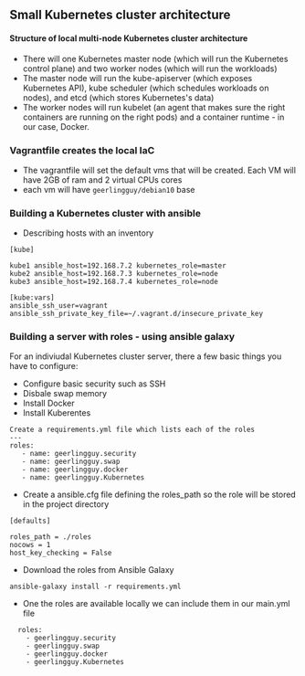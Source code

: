 ## Small Kubernetes cluster architecture

#### Structure of local multi-node Kubernetes cluster architecture
- There will one Kubernetes master node (which will run the Kubernetes control plane) and two worker nodes (which will run the workloads)
- The master node will run the kube-apiserver (which exposes Kubernetes API), kube scheduler (which schedules workloads on nodes), and etcd (which stores Kubernetes's data)
- The worker nodes will run kubelet (an agent that makes sure the right containers are running on the right pods) and a container runtime - in our case, Docker.

### Vagrantfile creates the local IaC
- The vagrantfile will set the default vms that will be created. Each VM will have 2GB of ram and 2 virtual CPUs cores
- each vm will have `geerlingguy/debian10` base

### Building a Kubernetes cluster with ansible

- Describing hosts with an inventory

```
[kube]

kube1 ansible_host=192.168.7.2 kubernetes_role=master
kube2 ansible_host=192.168.7.3 kubernetes_role=node
kube3 ansible_host=192.168.7.4 kubernetes_role=node

[kube:vars]
ansible_ssh_user=vagrant
ansible_ssh_private_key_file=~/.vagrant.d/insecure_private_key
```
### Building a server with roles - using ansible galaxy
For an indiviudal Kubernetes cluster server, there a few basic things you have to configure:
- Configure basic security such as SSH 
- Disbale swap memory 
- Install Docker 
- Install Kuberentes 

``` 
Create a requirements.yml file which lists each of the roles 
---
roles:
   - name: geerlingguy.security
   - name: geerlingguy.swap
   - name: geerlingguy.docker
   - name: geerlingguy.Kubernetes
```

- Create a ansible.cfg file defining the roles_path so the role will be stored in the project directory 

```
[defaults]

roles_path = ./roles
nocows = 1
host_key_checking = False 
```
- Download the roles from Ansible Galaxy 

```
ansible-galaxy install -r requirements.yml 
```

- One the roles are available locally we can include them in our main.yml file 

```
  roles:
    - geerlingguy.security
    - geerlingguy.swap
    - geerlingguy.docker
    - geerlingguy.Kubernetes
```





